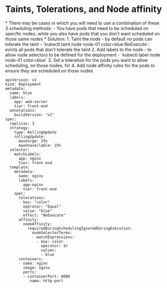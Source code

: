 <h1>Taints, Tolerations, and Node affinity</h1>
* There may be cases in which you will need to use a combination of these 3 scheduling methods:
  - You have pods that need to be scheduled on specific nodes, while you also have pods that you don't want scheduled on those same nodes
* Solution:
  1. Taint the node
    - by default no pods can tolerate the taint
    - `kubectl taint node node-01 color=blue:NoExecute`: evicts all pods that don't tolerate the taint
  2. Add labels to the node
    - to allow node selectors to be defined for the deployment
    - `kubectl label node node-01 color=blue`
  3. Set a toleration for the pods you want to allow scheduling, on those nodes, for
  4. Add node affinity rules for the pods to ensure they are scheduled on those nodes
     
```
apiVersion: v1
kind: Deployment
metadata:
  name: blue
  labels:
    app: web-server
    tier: front-end
  annotations:
    buildVersion: "v1"
spec:
  replicas: 3
  strategy:
    type: RollingUpdate
    rollingUpdate: 
      maxSurge: 25%
      maxUnavailable: 25%
  selector:
    matchLabels:
      app: nginx
      tier: front-end
  template:
    metadata:
      name: nginx
      labels:
        app:nginx
        tier: front-end
    spec:
      tolerations:
      - key: "color" 
        operator: "Equal" 
        value: "blue"
        effect: "NoExecute"
      affinity:
        nodeAffinity:
          requiredDuringSchedulingIgnoredDuringExecution:
            nodeSelectorTerms:
            - matchExpressions:
              - key: color
                operator: In
                values:
                - blue
      containers:
      - name: nginx
        image: nginx
        ports:
        - containerPort: 8080
           name: http-port
```
